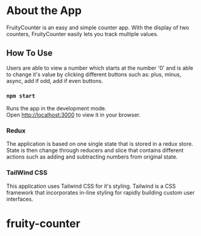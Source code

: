 # About the App
FruityCounter is an easy and simple counter app. With the display of two counters, FruityCounter easily lets you track multiple values.

## How To Use
Users are able to view a number which starts at the number '0' and is able to change it's value by clicking different buttons such as: plus, minus, async, add if odd, add if even buttons.

### `npm start`

Runs the app in the development mode.\
Open [http://localhost:3000](http://localhost:3000) to view it in your browser.

### Redux
The application is based on one single state that is stored in a redux store. State is then change through reducers and slice that contains different actions such as adding and subtracting numbers from original state.

### TailWind CSS
This application uses Tailwind CSS for it's styling. Tailwind is a CSS framework that incorporates in-line styling for rapidly building custom user interfaces.
# fruity-counter
